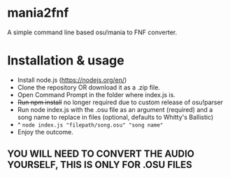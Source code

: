 # mania2fnf
A simple command line based osu!mania to FNF converter. 

# Installation & usage
- Install node.js (https://nodejs.org/en/)
- Clone the repository OR download it as a .zip file.
- Open Command Prompt in the folder where index.js is.
- ~~Run npm install~~ no longer required due to custom release of osu!parser
- Run node index.js with the .osu file as an argument (required) and a song name to replace in files (optional, defaults to Whitty's Ballistic)
- ^ ``node index.js "filepath/song.osu" "song name"``
- Enjoy the outcome.

## YOU WILL NEED TO CONVERT THE AUDIO YOURSELF, THIS IS ONLY FOR .OSU FILES
